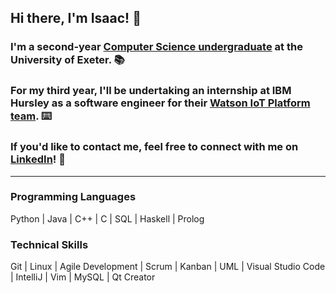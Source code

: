 ## Hi there, I'm Isaac! 👋
### I'm a second-year [Computer Science undergraduate](https://www.exeter.ac.uk/undergraduate/courses/computerscience/comsci/) at the University of Exeter. 📚
### For my third year, I'll be undertaking an internship at IBM Hursley as a software engineer for their [Watson IoT Platform team](https://www.ibm.com/cloud/watson-iot-platform). ⌨️
### If you'd like to contact me, feel free to connect with me on [LinkedIn](https://www.linkedin.com/in/isaaccheng9)! 💬

---

### Programming Languages
Python | Java | C++ | C | SQL | Haskell | Prolog
### Technical Skills 
Git | Linux | Agile Development | Scrum | Kanban | UML | Visual Studio Code | IntelliJ | Vim | MySQL | Qt Creator
<!--
**IsaacCheng9/IsaacCheng9** is a ✨ _special_ ✨ repository because its `README.md` (this file) appears on your GitHub profile.

Here are some ideas to get you started:

- 🔭 I’m currently working on ...
- 🌱 I’m currently learning ...
- 👯 I’m looking to collaborate on ...
- 🤔 I’m looking for help with ...
- 💬 Ask me about ...
- 📫 How to reach me: ...
- 😄 Pronouns: ...
- ⚡ Fun fact: ...
-->

